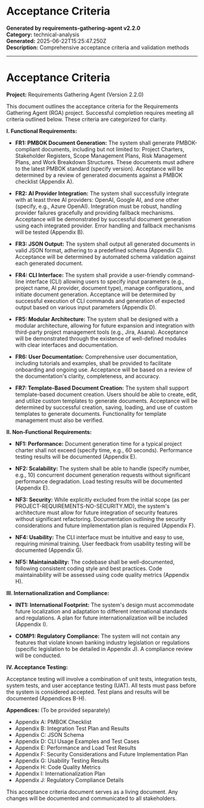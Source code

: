 # Acceptance Criteria

**Generated by requirements-gathering-agent v2.2.0**  
**Category:** technical-analysis  
**Generated:** 2025-06-22T15:25:47.250Z  
**Description:** Comprehensive acceptance criteria and validation methods

---

# Acceptance Criteria

**Project:** Requirements Gathering Agent (Version 2.2.0)

This document outlines the acceptance criteria for the Requirements Gathering Agent (RGA) project.  Successful completion requires meeting all criteria outlined below.  These criteria are categorized for clarity.

**I. Functional Requirements:**

* **FR1: PMBOK Document Generation:** The system shall generate PMBOK-compliant documents, including but not limited to: Project Charters, Stakeholder Registers, Scope Management Plans, Risk Management Plans, and Work Breakdown Structures.  These documents must adhere to the latest PMBOK standard (specify version).  Acceptance will be determined by a review of generated documents against a PMBOK checklist (Appendix A).

* **FR2: AI Provider Integration:** The system shall successfully integrate with at least three AI providers: OpenAI, Google AI, and one other (specify, e.g., Azure OpenAI).  Integration must be robust, handling provider failures gracefully and providing fallback mechanisms.  Acceptance will be demonstrated by successful document generation using each integrated provider.  Error handling and fallback mechanisms will be tested (Appendix B).

* **FR3: JSON Output:** The system shall output all generated documents in valid JSON format, adhering to a predefined schema (Appendix C).  Acceptance will be determined by automated schema validation against each generated document.

* **FR4: CLI Interface:** The system shall provide a user-friendly command-line interface (CLI) allowing users to specify input parameters (e.g., project name, AI provider, document type), manage configurations, and initiate document generation.  Acceptance will be determined by successful execution of CLI commands and generation of expected output based on various input parameters (Appendix D).

* **FR5: Modular Architecture:** The system shall be designed with a modular architecture, allowing for future expansion and integration with third-party project management tools (e.g., Jira, Asana).  Acceptance will be demonstrated through the existence of well-defined modules with clear interfaces and documentation.

* **FR6: User Documentation:** Comprehensive user documentation, including tutorials and examples, shall be provided to facilitate onboarding and ongoing use.  Acceptance will be based on a review of the documentation's clarity, completeness, and accuracy.

* **FR7:  Template-Based Document Creation:** The system shall support template-based document creation.  Users should be able to create, edit, and utilize custom templates to generate documents.  Acceptance will be determined by successful creation, saving, loading, and use of custom templates to generate documents.  Functionality for template management must also be verified.


**II. Non-Functional Requirements:**

* **NF1: Performance:** Document generation time for a typical project charter shall not exceed (specify time, e.g., 60 seconds).  Performance testing results will be documented (Appendix E).

* **NF2: Scalability:** The system shall be able to handle (specify number, e.g., 10) concurrent document generation requests without significant performance degradation.  Load testing results will be documented (Appendix E).

* **NF3: Security:**  While explicitly excluded from the initial scope (as per PROJECT-REQUIREMENTS-NO-SECURITY.MD), the system's architecture must allow for future integration of security features without significant refactoring.  Documentation outlining the security considerations and future implementation plan is required (Appendix F).

* **NF4: Usability:** The CLI interface must be intuitive and easy to use, requiring minimal training. User feedback from usability testing will be documented (Appendix G).

* **NF5: Maintainability:** The codebase shall be well-documented, following consistent coding style and best practices.  Code maintainability will be assessed using code quality metrics (Appendix H).


**III.  Internationalization and Compliance:**

* **INT1: International Footprint:** The system's design must accommodate future localization and adaptation to different international standards and regulations.  A plan for future internationalization will be included (Appendix I).

* **COMP1: Regulatory Compliance:**  The system will not contain any features that violate known banking industry legislation or regulations (specific legislation to be detailed in Appendix J).  A compliance review will be conducted.


**IV.  Acceptance Testing:**

Acceptance testing will involve a combination of unit tests, integration tests, system tests, and user acceptance testing (UAT).  All tests must pass before the system is considered accepted.  Test plans and results will be documented (Appendices B-H).


**Appendices:** (To be provided separately)
* Appendix A: PMBOK Checklist
* Appendix B: Integration Test Plan and Results
* Appendix C: JSON Schema
* Appendix D: CLI Usage Examples and Test Cases
* Appendix E: Performance and Load Test Results
* Appendix F: Security Considerations and Future Implementation Plan
* Appendix G: Usability Testing Results
* Appendix H: Code Quality Metrics
* Appendix I: Internationalization Plan
* Appendix J: Regulatory Compliance Details


This acceptance criteria document serves as a living document.  Any changes will be documented and communicated to all stakeholders.

